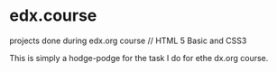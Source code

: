 # edx.course
projects done during edx.org course // HTML 5 Basic and CSS3

This is simply a hodge-podge for the task I do for ethe dx.org course.
